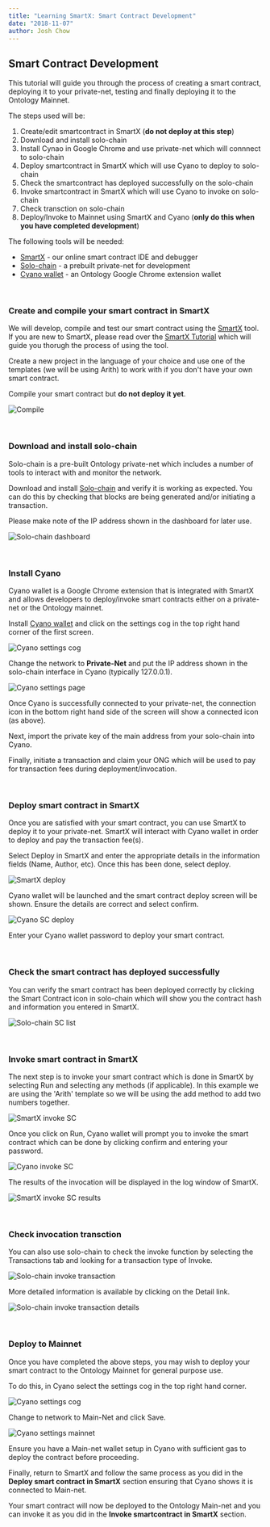 ```yaml
---
title: "Learning SmartX: Smart Contract Development"
date: "2018-11-07"
author: Josh Chow
---
```



## Smart Contract Development

This tutorial will guide you through the process of creating a smart contract, deploying it to your private-net, testing and finally deploying it to the Ontology Mainnet. 

The steps used will be:

1. Create/edit smartcontract in SmartX (**do not deploy at this step**)
2. Download and install solo-chain
3. Install Cynao in Google Chrome and use private-net which will connnect to solo-chain
4. Deploy smartcontract in SmartX which will use Cyano to deploy to solo-chain
5. Check the smartcontract has deployed successfully on the solo-chain
6. Invoke smartcontract in SmartX  which will use Cyano to invoke on solo-chain
7. Check transction on solo-chain
8. Deploy/Invoke to Mainnet using SmartX and Cyano (**only do this when you have completed development**)


The following tools will be needed:

* [SmartX](https://smartx.ont.io/) - our online smart contract IDE and debugger
* [Solo-chain](https://github.com/punicasuite/solo-chain/releases) - a prebuilt private-net for development
* [Cyano wallet](https://chrome.google.com/webstore/detail/cyano-wallet/dkdedlpgdmmkkfjabffeganieamfklkm?utm_source=chrome-ntp-icon) - an Ontology Google Chrome extension wallet
<p><br>


### Create and compile your smart contract in SmartX

We will develop, compile and test our smart contract using the [SmartX](https://smartx.ont.io/) tool. If you are new to SmartX, please read over the [SmartX Tutorial](https://ontio.github.io/documentation/SmartX_Tutorial_en.html) which will guide you thorugh the process of using the tool.

Create a new project in the language of your choice and use one of the templates (we will be using Arith) to work with if you don't have your own smart contract.

Compile your smart contract but **do not deploy it yet**.

![Compile](https://raw.githubusercontent.com/ontio/documentation/master/docs/lib/images/SmartX_compile.jpg)


<p><br>

### Download and install solo-chain

Solo-chain is a pre-built Ontology private-net which includes a number of tools to interact with and monitor the network.

Download and install [Solo-chain](https://github.com/punicasuite/solo-chain/releases) and verify it is working as expected.  You can do this by checking that blocks are being generated and/or initiating a transaction.  

Please make note of the IP address shown in the dashboard for later use.

![Solo-chain dashboard](https://raw.githubusercontent.com/ontio/documentation/master/docs/lib/images/solo-chain_interface.jpg)

<p><br>

### Install Cyano

Cyano wallet is a Google Chrome extension that is integrated with SmartX and allows developers to deploy/invoke smart contracts either on a private-net or the Ontology mainnet.

Install [Cyano wallet](https://chrome.google.com/webstore/detail/cyano-wallet/dkdedlpgdmmkkfjabffeganieamfklkm?utm_source=chrome-ntp-icon) and click on the settings cog in the top right hand corner of the first screen.

![Cyano settings cog](https://raw.githubusercontent.com/ontio/documentation/master/docs/lib/images/Cyano_settings_cog.jpg)

Change the network to **Private-Net** and put the IP address shown in the solo-chain interface in Cyano (typically 127.0.0.1).

![Cyano settings page](https://raw.githubusercontent.com/ontio/documentation/master/docs/lib/images/Cyano_settings_page.jpg)

Once Cyano is successfully connected to your private-net, the connection icon in the bottom right hand side of the screen will show a connected icon (as above).

Next, import the private key of the main address from your solo-chain into Cyano.

Finally, initiate a transaction and claim your ONG which will be used to pay for transaction fees during deployment/invocation.
<p><br>

### Deploy smart contract in SmartX

Once you are satisfied with your smart contract, you can use SmartX to deploy it to your private-net.  SmartX will interact with Cyano wallet in order to deploy and pay the transaction fee(s).

Select Deploy in SmartX and enter the appropriate details in the information fields (Name, Author, etc).  Once this has been done, select deploy.

![SmartX deploy](https://raw.githubusercontent.com/ontio/documentation/master/docs/lib/images/SmartX_deploy.jpg)

<p>
Cyano wallet will be launched and the smart contract deploy screen will be shown.  Ensure the details are correct and select confirm.  

![Cyano SC deploy](https://raw.githubusercontent.com/ontio/documentation/master/docs/lib/images/Cyano_SC_deploy.jpg)

Enter your Cyano wallet password to deploy your smart contract.
<p><br>

### Check the smart contract has deployed successfully

You can verify the smart contract has been deployed correctly by clicking the Smart Contract icon in solo-chain which will show you the contract hash and information you entered in SmartX.

![Solo-chain SC list](https://raw.githubusercontent.com/ontio/documentation/master/docs/lib/images/solo-chain_SC_list.jpg)
<p><br>

### Invoke smart contract in SmartX

The next step is to invoke your smart contract which is done in SmartX by selecting Run and selecting any methods (if applicable).  In this example we are using the 'Arith' template so we will be using the add method to add two numbers together.

![SmartX invoke SC](https://raw.githubusercontent.com/ontio/documentation/master/docs/lib/images/SmartX_invoke_SC.jpg)

Once you click on Run, Cyano wallet will prompt you to invoke the smart contract which can be done by clicking confirm and entering your password.

![Cyano invoke SC](https://raw.githubusercontent.com/ontio/documentation/master/docs/lib/images/Cyano_invoke_SC.jpg)

The results of the invocation will be displayed in the log window of SmartX.

![SmartX invoke SC results](https://raw.githubusercontent.com/ontio/documentation/master/docs/lib/images/SmartX_invoke_SC_result.jpg)
<p><br>


### Check invocation transction

You can also use solo-chain to check the invoke function by selecting the Transactions tab and looking for a transaction type of Invoke.

![Solo-chain invoke transaction](https://raw.githubusercontent.com/ontio/documentation/master/docs/lib/images/solo-chain_transaction_invoke.jpg)

More detailed information is available by clicking on the Detail link.

![Solo-chain invoke transaction details](https://raw.githubusercontent.com/ontio/documentation/master/docs/lib/images/solo-chain_transaction_invoke_details.jpg)
<p><br>


### Deploy to Mainnet 

Once you have completed the above steps, you may wish to deploy your smart contract to the Ontology Mainnet for general purpose use.

To do this, in Cyano select the settings cog in the top right hand corner.

![Cyano settings cog](https://raw.githubusercontent.com/ontio/documentation/master/docs/lib/images/Cyano_settings_cog.jpg)

Change to network to Main-Net and click Save.

![Cyano settings mainnet](https://raw.githubusercontent.com/ontio/documentation/master/docs/lib/images/Cyano_settings_page_mainnet.jpg)

Ensure you have a Main-net wallet setup in Cyano with sufficient gas to deploy the contract before proceeding.

Finally, return to SmartX and follow the same process as you did in the **Deploy smart contract in SmartX** section ensuring that Cyano shows it is connected to Main-net.

Your smart contract will now be deployed to the Ontology Main-net and you can invoke it as you did in the **Invoke smartcontract in SmartX** section.
